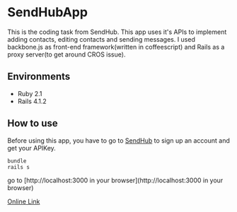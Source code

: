 
SendHubApp
====

This is the coding task from SendHub. This app uses it's APIs to implement adding contacts, editing contacts and sending messages.
I used backbone.js as front-end framework(written in coffeescript) and Rails as a proxy server(to get around CROS issue).

Environments
-
* Ruby 2.1
* Rails 4.1.2

How to use
-
Before using this app, you have to go to [SendHub](https://www.sendhub.com) to sign up an account and get your APIKey.
```
bundle 
rails s
```
go to [http://localhost:3000 in your browser](http://localhost:3000 in your browser)

[Online Link](http://sendapp.joeyhu.info/)



